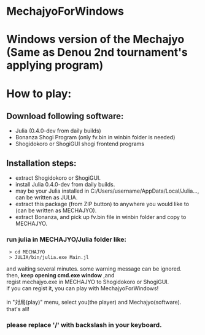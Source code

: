 MechajyoForWindows
==================

# Windows version of the Mechajyo (Same as Denou 2nd tournament's applying program)

# How to play:
## Download following software:
 
 - Julia (0.4.0-dev from daily builds)
 - Bonanza Shogi Program (only fv.bin in winbin folder is needed)
 - Shogidokoro or ShogiGUI shogi frontend programs
 
## Installation steps:
 
 - extract Shogidokoro or ShogiGUI.
 - install Julia 0.4.0-dev from daily builds.
 - may be your Julia installed in C:/Users/username/AppData/Local/Julia..., can be written as JULIA.
 - extract this package (from ZIP button) to anywhere you would like to (can be written as MECHAJYO).
 - extract Bonanza, and pick up fv.bin file in winbin folder and copy to MECHAJYO.
 
### run julia in MECHAJYO/Julia folder like:
 ```
  > cd MECHAJYO
  > JULIA/bin/julia.exe Main.jl
 ```
and waiting several minutes. some warning message can be ignored.<BR>
then, __keep opening cmd.exe window__ ,and <BR>
regist mechajyo.exe in MECHAJYO to Shogidokoro or ShogiGUI.<BR>
if you can regist it, you can play with MechajyoForWindows!<BR>
<BR>
in "対局(play)" menu, select you(the player) and Mechajyo(software).<BR>
that's all!<BR>
 
### please replace '/' with backslash in your keyboard.
 
 
 
 
 
 
 
 
 
